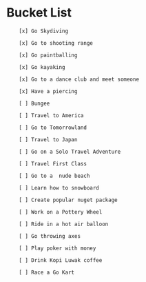 # Bucket List
        [x] Go Skydiving

        [x] Go to shooting range

        [x] Go paintballing

        [x] Go kayaking

        [x] Go to a dance club and meet someone

        [x] Have a piercing

        [ ] Bungee

        [ ] Travel to America

        [ ] Go to Tomorrowland

        [ ] Travel to Japan

        [ ] Go on a Solo Travel Adventure
        
        [ ] Travel First Class

        [ ] Go to a  nude beach

        [ ] Learn how to snowboard

        [ ] Create popular nuget package

        [ ] Work on a Pottery Wheel

        [ ] Ride in a hot air balloon

        [ ] Go throwing axes

        [ ] Play poker with money

        [ ] Drink Kopi Luwak coffee

        [ ] Race a Go Kart